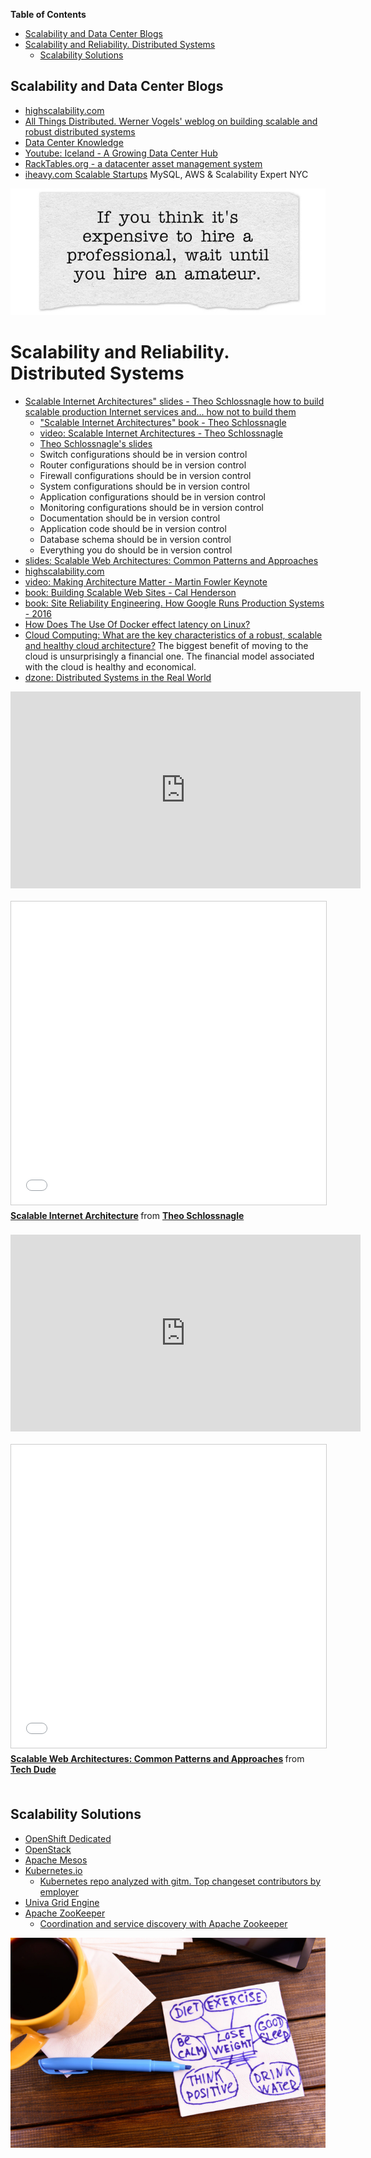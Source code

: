 **Table of Contents**
<!-- MarkdownTOC -->

- [Scalability and Data Center Blogs](#scalability-and-data-center-blogs)
- [Scalability and Reliability. Distributed Systems](#scalability-and-reliability-distributed-systems)
	- [Scalability Solutions](#scalability-solutions)

<!-- /MarkdownTOC -->

## Scalability and Data Center Blogs
- [highscalability.com](http://highscalability.com/)
- [All Things Distributed. Werner Vogels' weblog on building scalable and robust distributed systems](http://www.allthingsdistributed.com/)
- [Data Center Knowledge](http://www.datacenterknowledge.com/)
- [Youtube: Iceland - A Growing Data Center Hub](https://www.youtube.com/watch?v=LH5lj4sARI0)
- [RackTables.org - a datacenter asset management system](http://racktables.org/)
- [iheavy.com Scalable Startups](http://www.iheavy.com/) MySQL, AWS & Scalability Expert NYC

[![If you think it's expensive to hire a professional](images/If-you-think-its-expensive-to-hire-a-professional.jpg)](http://www.javiergarzas.com/2014/12/como-y-quien-recupero-healthcare-gov.html)

# Scalability and Reliability. Distributed Systems
- [Scalable Internet Architectures" slides - Theo Schlossnagle how to build scalable production Internet services and... how not to build them](http://lethargy.org/~jesus/misc/Scalable%20Ti.pdf)
	- ["Scalable Internet Architectures" book - Theo Schlossnagle](http://scalableinternetarchitectures.com/)
	- [video: Scalable Internet Architectures - Theo Schlossnagle](https://www.youtube.com/watch?v=2WuT2rdLK5A)
	- [Theo Schlossnagle's slides](http://es.slideshare.net/postwait)
	- Switch configurations should be in version control
	- Router configurations should be in version control
	- Firewall configurations should be in version control
	- System configurations should be in version control
	- Application configurations should be in version control
	- Monitoring configurations should be in version control
	- Documentation should be in version control
	- Application code should be in version control
	- Database schema should be in version control
	- Everything you do should be in version control
- [slides: Scalable Web Architectures: Common Patterns and Approaches](http://es.slideshare.net/techdude/scalable-web-architectures-common-patterns-and-approaches)
- [highscalability.com](http://highscalability.com/)
- [video: Making Architecture Matter - Martin Fowler Keynote](https://www.youtube.com/watch?v=DngAZyWMGR0)
- [book: Building Scalable Web Sites - Cal Henderson](http://shop.oreilly.com/product/9780596102357.do)
- [book: Site Reliability Engineering. How Google Runs Production Systems - 2016](http://shop.oreilly.com/product/0636920041528.do)
- [How Does The Use Of Docker effect latency on Linux?](http://highscalability.com/blog/2015/12/16/how-does-the-use-of-docker-effect-latency.html)
- [Cloud Computing: What are the key characteristics of a robust, scalable and healthy cloud architecture?](https://www.quora.com/Cloud-Computing/What-are-the-key-characteristics-of-a-robust-scalable-and-healthy-cloud-architecture) The biggest benefit of moving to the cloud is unsurprisingly a financial one. The financial model associated with the cloud is healthy and economical.
- [dzone: Distributed Systems in the Real World](https://dzone.com/articles/reasoning-about-distributed-systems-in-the-real-wo)

<div class="container">
<iframe width="560" height="315" src="https://www.youtube.com/embed/2WuT2rdLK5A" frameborder="0" allowfullscreen class="video"></iframe>
</div>
<br>

<div class="container">
<iframe src="//es.slideshare.net/slideshow/embed_code/key/LnRFhtfXLoOMHx" width="595" height="485" frameborder="0" marginwidth="0" marginheight="0" scrolling="no" style="border:1px solid #CCC; border-width:1px; margin-bottom:5px; max-width: 100%;" allowfullscreen class="video"> </iframe> <div style="margin-bottom:5px"> <strong> <a href="//es.slideshare.net/postwait/scalable-internet-architecture" title="Scalable Internet Architecture" target="_blank">Scalable Internet Architecture</a> </strong> from <strong><a href="//es.slideshare.net/postwait" target="_blank">Theo Schlossnagle</a></strong> </div>
</div>
<br/>

<div class="container">
<iframe width="560" height="315" src="https://www.youtube-nocookie.com/embed/DngAZyWMGR0?rel=0" frameborder="0" allowfullscreen class="video"></iframe>
</div>
<br/>

<div class="container">
<iframe src="//es.slideshare.net/slideshow/embed_code/key/HghUgbjBasxURW" width="595" height="485" frameborder="0" marginwidth="0" marginheight="0" scrolling="no" style="border:1px solid #CCC; border-width:1px; margin-bottom:5px; max-width: 100%;" allowfullscreen class="video"> </iframe> <div style="margin-bottom:5px"> <strong> <a href="//es.slideshare.net/techdude/scalable-web-architectures-common-patterns-and-approaches" title="Scalable Web Architectures: Common Patterns and Approaches" target="_blank">Scalable Web Architectures: Common Patterns and Approaches</a> </strong> from <strong><a href="//es.slideshare.net/techdude" target="_blank">Tech Dude</a></strong> </div>
</div>
<br/>

## Scalability Solutions
- [OpenShift Dedicated](https://www.openshift.com/dedicated/)
- [OpenStack](http://www.openstack.org/)
- [Apache Mesos](http://mesos.apache.org/)
- [Kubernetes.io](http://kubernetes.io/)
	- [Kubernetes repo analyzed with gitm. Top changeset contributors by employer](https://github.com/karlkfi/kubernetes-gitdm/wiki#top-changeset-contributors-by-employer)
- [Univa Grid Engine](http://www.univa.com/)
- [Apache ZooKeeper](http://zookeeper.apache.org/)
	- [Coordination and service discovery with Apache Zookeeper](http://www.javacodegeeks.com/2013/11/coordination-and-service-discovery-with-apache-zookeeper.html)

[![get healthier](images/Get_Healthier.png)](https://www.quora.com/Cloud-Computing/What-are-the-key-characteristics-of-a-robust-scalable-and-healthy-cloud-architecture)
